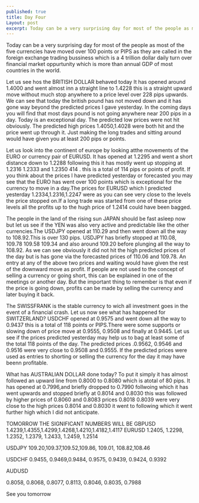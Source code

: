 ```yaml
---
published: true
title: Day Four
Layout: post
excerpt: Today can be a very surprising day for most of the people as most of the five currencies have moved over 100 points or PIPS as they are called in the foreign exchange trading bussiness which is a 4 trillion dollar daily turn over financial market oppurtunity which is more than annual GDP of most countries in the world.
---
```

Today can be a very surprising day for most of the people as most of the five currencies have moved over 100 points or PIPS as they are called in the foreign exchange trading bussiness which is a 4 trillion dollar daily turn over financial market oppurtunity which is more than annual GDP of most countries in the world.

Let us see hos the BRITISH DOLLAR behaved today It has opened around 1.4000 and went almost inn a straight line to 1.4228 this is a 
straight upward move without much stop anywhere to a price level over 228 pips upwards. We can see that today the british pound has 
not moved down and it has gone way beyond the predicted prices I gave yesterday. In the coming days you will find that most days
 pound is not going anywhere near 200 pips in a day. Today is an exceptional day.
The predicted low prices were not hit obviously. The predicted high prices 1.4050,1.4028 were both hit and the price went up through it.
Just making the long trades and sitting around would have given you at least 200 pips or points.

Let us look into the continent of europe by looking atthe movements of the EURO or currency pair of EURUSD. It has opened at 1.2295 and went 
a short distance down to 1.2288 following this it has mostly went up stopping at 1.2316 1.2333 and 1.2350   414 . this is a total of 
114 pips or points of profit.
If you think about the prices I have predicted yesterday or forecasted you may see that the EURO has went over 100 points 
which is exceptional for the currency to move in a day.The prices for EURUSD which I predicted yesterday 1.2334,1.2316,1.2247 were 
as you can see very close to the levels the price stopped on.If a long trade was started from one of these price levels 
all the profits up to the hugh price of 1.2414 could have been bagged.

The people in the land of the rising sun JAPAN should be fast asleep now but let us see if the YEN was also very 
active and predictable like the other currencies.The USDJPY opened at 110.29 and then went down all the way to 108.92.This is over 130 pips.
USDJPY has briefly stopped at 110.08, 109.78 109.58 109.34 and also around 109.20 before plunging all the way to 108.92.
As we can see obviously it did not hit the high predicted prices of the day but is has gone via the forecasted prices of 110.06 and 109.78.
An entry at any of the above two prices and waiting would have given the rest of the downward move as profit. 
If people are not used to the concept of selling a currency or going short, this can be explained in one of the meetings or another day.
But the important thing to remember is that even if the price is going down, profits can be made by selling the currency and later buying it back.

The SWISSFRANK is the stable currency to wich all investment goes in the event of a financial crash.
 Let us now see what has happened for SWITZERLAND? 
USDCHF opened at 0.9575 and went down all the way to 0.9437 this is a total of 118 points or PIPS.There were some supports or slowing down of 
price move at 0.9555, 0.9508 and finally at 0.9445. Let us see if the prices predicted yesterday may help us to bag
 at least some of the total 118 points of the day. The predicted prices .0.9562, 0.9546 and 0.9516 were very close to 0.9508 and 0.9555.
If the predicted prices were used as entries to shorting or selling the currency for the day it may have beenn profitable.

What has AUSTRALIAN DOLLAR done today? To put it simply it has almost followed an upward line from 0.8000 to 0.8080 which is atotal of 80 pips.
 It has opened at 0.7996,and briefly dropped to 0.7990 follwoing which it has went upwards and stopped briefly at 0.8014 and 0.8030 
this was followed by higher prices of 0.8060 and 0.8083
 prices 0.8018 0.8039 were very close to the high prices 0.8014 and 0.8030 it went to following which it went further high which I did not anticipate.

TOMORROW THE SIGNIFICANT NUMBERS WILL BE
GBPUSD
1.4239,1.4355,1.4299,1.4268,1.4210,1.4182,1.4117
EURUSD
1.2405, 1.2298, 1.2352, 1.2379, 1.2433, 1.2459, 1.2514

USDJPY
109.20,109.37,109.52,109.86, 109.01, 108.82,108.46

USDCHF
0.9455, 0.9469,0.9484, 0.9575, 0.9439, 0.9424, 0.9392

AUDUSD

0.8058, 0.8068, 0.8077, 0.8113, 0.8046, 0.8035, 0.7988

See you tomorrow 
